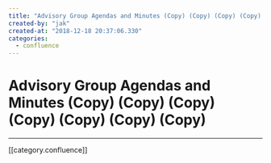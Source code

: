 ```yaml
---
title: "Advisory Group Agendas and Minutes (Copy) (Copy) (Copy) (Copy) (Copy) (Copy) (Copy)"
created-by: "jak"
created-at: "2018-12-18 20:37:06.330"
categories:
  - confluence
---
```


# Advisory Group Agendas and Minutes (Copy) (Copy) (Copy) (Copy) (Copy) (Copy) (Copy)


---

[[category.confluence]]

